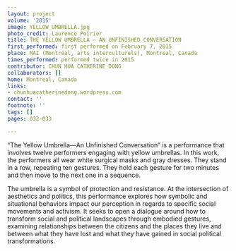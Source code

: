 ```yaml
---
layout: project
volume: '2015'
image: YELLOW_UMBRELLA.jpg
photo_credit: Laurence Poirier
title: THE YELLOW UMBRELLA – AN UNFINISHED CONVERSATION
first_performed: first performed on February 7, 2015
place: MAI (Montréal, arts interculturels), Montreal, Canada
times_performed: performed twice in 2015
contributor: CHUN HUA CATHERINE DONG
collaborators: []
home: Montreal, Canada
links:
- chunhuacatherinedong.wordpress.com
contact: ''
footnote: ''
tags: []
pages: 032-033

---
```


“The Yellow Umbrella—An Unfinished Conversation” is a performance that involves twelve performers engaging with yellow umbrellas. In this work, the performers all wear white surgical masks and gray dresses. They stand in a row, repeating ten gestures. They hold each gesture for two minutes and then move to the next one in a sequence.

The umbrella is a symbol of protection and resistance. At the intersection of aesthetics and politics, this performance explores how symbolic and situational behaviors impact our perception in regards to specific social movements and activism. It seeks to open a dialogue around how to transform social and political landscapes through embodied gestures, examining relationships between the citizens and the places they live and between what they have lost and what they have gained in social political transformations.
